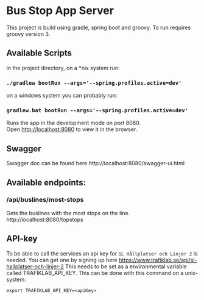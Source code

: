 # Bus Stop App Server

This project is build using gradle, spring boot and groovy. To run requires groovy version 3.

## Available Scripts

In the project directory, on a *nix system run:

### `./gradlew bootRun --args='--spring.profiles.active=dev' `

on a windows system you can probably run:

### `gradlew.bat bootRun --args='--spring.profiles.active=dev' `

Runs the app in the development mode on port 8080.\
Open [http://localhost:8080](http://localhost:8080) to view it in the browser.

## Swagger
Swagger doc can be found here
http://localhost:8080/swagger-ui.html

## Available endpoints:
### /api/buslines/most-stops
Gets the buslines with the most stops on the line. 
http://localhost:8080/topstops

## API-key
To be able to call the services an api key for `SL Hållplatser och Linjer 2` is needed. You can get one by signing up here
https://www.trafiklab.se/api/sl-hallplatser-och-linjer-2
This needs to be set as a environmental variable called TRAFIKLAB_API_KEY.
This can be done with this command on a unix-system:

`export TRAFIKLAB_API_KEY=<apiKey>`
